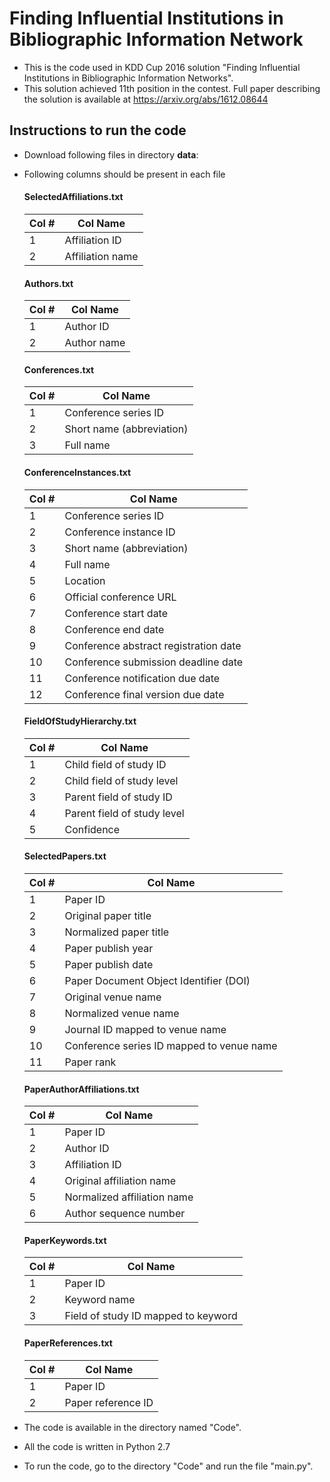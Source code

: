 # Finding Influential Institutions in Bibliographic Information Network
- This is the code used in KDD Cup 2016 solution "Finding Influential Institutions in Bibliographic Information Networks".
- This solution achieved 11th position in the contest. Full paper describing the solution is available at https://arxiv.org/abs/1612.08644


## Instructions to run the code
- Download following files in directory **data**:
- Following columns should be present in each file

    #### SelectedAffiliations.txt
    |Col #|Col Name|
    |-|--------------|
    |1|Affiliation ID|
    |2|Affiliation name|

    #### Authors.txt
    |Col #|Col Name|
    |-|---------|
    |1|Author ID|
    |2|Author name|

    #### Conferences.txt
    |Col #|Col Name|
    |-|---------------------|
    |1|	Conference series ID|
    |2|	Short name (abbreviation)|
    |3|	Full name|

    #### ConferenceInstances.txt
    |Col #|Col Name|
    |-|---------------------|
    |1|	Conference series ID|
    |2|	Conference instance ID|
    |3|	Short name (abbreviation)|
    |4|	Full name|
    |5|	Location|
    |6|	Official conference URL|
    |7|	Conference start date|
    |8|	Conference end date|
    |9|	Conference abstract registration date|
    |10|	Conference submission deadline date|
    |11|	Conference notification due date|
    |12|	Conference final version due date|

    #### FieldOfStudyHierarchy.txt
    |Col #|Col Name|
    |-|---------------------|
    |1|	Child field of study ID|
    |2|	Child field of study level|
    |3|	Parent field of study ID|
    |4|	Parent field of study level|
    |5|	Confidence|

    #### SelectedPapers.txt
    |Col #|Col Name|
    |-|---------------------|
    |1|	Paper ID|
    |2|	Original paper title|
    |3|	Normalized paper title|
    |4|	Paper publish year|
    |5|	Paper publish date |
    |6|	Paper Document Object Identifier (DOI)|
    |7|	Original venue name|
    |8|	Normalized venue name|
    |9|	Journal ID mapped to venue name|
    |10|	Conference series ID mapped to venue name|
    |11|	Paper rank|

    #### PaperAuthorAffiliations.txt
    |Col #|Col Name|
    |-|---------------------|
    |1|	Paper ID|
    |2|	Author ID|
    |3|	Affiliation ID |
    |4|	Original affiliation name|
    |5|	Normalized affiliation name|
    |6|	Author sequence number|

    #### PaperKeywords.txt
    |Col #|Col Name|
    |-|---------------------|
    |1|	Paper ID|
    |2|	Keyword name|
    |3|	Field of study ID mapped to keyword|

    #### PaperReferences.txt
    |Col #|Col Name|
    |-|---------------------|
    |1|	Paper ID|
    |2|	Paper reference ID|

- The code is available in the directory named "Code".
-  All the code is written in Python 2.7 
-  To run the code, go to the directory "Code" and run the file "main.py".
